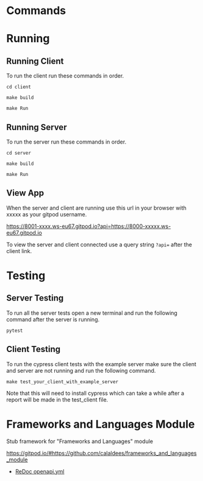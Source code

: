# Commands

# Running

## Running Client
To run the client run these commands in order.
```console 
cd client 
```
```console
make build 
 ```
```console
make Run 
```

## Running Server
To run the server run these commands in order.

```console 
cd server 
```
```console
make build 
 ```
```console
make Run 
```

## View App
When the server and client are running use this url in your browser with xxxxx as your gitpod username. 

https://8001-xxxx.ws-eu67.gitpod.io?api=https://8000-xxxxx.ws-eu67.gitpod.io

To view the server and client connected use a query string ````?api=```` after the client link.

# Testing

## Server Testing
To run all the server tests open a new terminal and run the following command after the server is running.

```console
pytest
```

## Client Testing
To run the cypress client tests with the example server make sure the client and server are not running and run the following command.

```console
make test_your_client_with_example_server
```
Note that this will need to install cypress which can take a while after a report will be made in the test_client file.

# Frameworks and Languages Module
Stub framework for "Frameworks and Languages" module

https://gitpod.io/#https://github.com/calaldees/frameworks_and_languages_module

* [ReDoc openapi.yml](https://redocly.github.io/redoc/?url=https://raw.githubusercontent.com/calaldees/frameworks_and_languages_module/main/openapi.yml)
